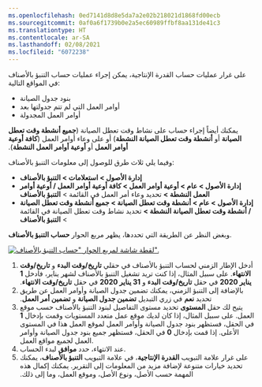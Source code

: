 ```yaml
---
ms.openlocfilehash: 0ed7141d8d8e5da7a2e02b218021d1868fd00ecb
ms.sourcegitcommit: 0af0a6f1739b0e2a5ec60989ffbf8aa131de41c3
ms.translationtype: HT
ms.contentlocale: ar-SA
ms.lasthandoff: 02/08/2021
ms.locfileid: "6072238"
---
```

على غرار عمليات حساب القدرة الإنتاجية، يمكن إجراء عمليات حساب ‏‏التنبؤ بالأصناف في المواقع التالية:

- بنود جدول الصيانة
- أوامر العمل التي لم تتم جدولتها بعد
- أوامر العمل المجدولة

يمكنك أيضاً إجراء حساب على نشاط وقت تعطل الصيانة (**جميع أنشطة وقت تعطل الصيانة** أو **أنشطة وقت تعطل الصيانة النشطة**) أو على وعاء أوامر العمل‬‏‫ (**كافة أوعية أوامر العمل** أو **‬‏‫أوعية أوامر العمل النشطة**).

وفيما يلي ثلاث طرق للوصول إلى معلومات ‏‏التنبؤ بالأصناف:

- **إدارة الأصول > استعلامات > ‏‏التنبؤ بالأصناف**
- **‎إدارة الأصول > عام > أوعية أوامر العمل > ‏‫كافة أوعية أوامر العمل / أوعية أوامر العمل النشطة >** تحديد وعاء أمر العمل في القائمة > **‏‏التنبؤ بالأصناف** 
- **إدارة الأصول > عام > ‏‫أنشطة وقت تعطل الصيانة‬ > جميع أنشطة وقت تعطل الصيانة / ‬‏‫أنشطة وقت تعطل الصيانة النشطة >** تحديد نشاط وقت تعطل الصيانة‬ في القائمة > **‏‏التنبؤ بالأصناف** 

وبغض النظر عن الطريقة التي تحددها، يظهر مربع الحوار **حساب التنبؤ بالأصناف**. 

[![لقطة شاشة لمربع الحوار "حساب التنبؤ بالأصناف".](../media/calculate-item-forecast-ss.png)](../media/calculate-item-forecast-ss.png#lightbox) 

1.  أدخل الإطار الزمني لحساب ‏‏التنبؤ بالأصناف في حقلي **‬‏‫تاريخ/وقت البدء** و **‬‏‫تاريخ/وقت الانتهاء**. على سبيل المثال، إذا كنت تريد تشغيل ‏‏التنبؤ بالأصناف‬‬ لشهر يناير، فأدخل **1 يناير 2020** في حقل **‬‏‫‬‏‫تاريخ/وقت البدء** و **31 يناير 2020** في حقل **‬‏‫‬‏‫تاريخ/وقت الانتهاء**.
3.  بالإضافة إلى التنبؤ الزمني، يمكنك تضمين جدول الصيانة وأوامر العمل عن طريق تحديد **نعم** في زري التبديل **‬‏‫تضمين جدول الصيانة** و **‬‏‫تضمين أمر العمل**.
4.  ‎يتيح لك حقل **المستوى** تحديد مستوى التفاصيل لبنود التنبؤ بالأصناف حسب موقع العمل. على سبيل المثال، إذا كان لديك موقع عمل متعدد المستويات وقمت بإدخال **1** في الحقل، فستظهر بنود جدول الصيانة وأوامر العمل لموقع العمل هذا في المستوى الأعلى. إذا قمت بإدخال **0** في الحقل، فستظهر جميع بنود جدول الصيانة وأوامر العمل لجميع مواقع العمل.
5.  عند الانتهاء، حدد **موافق** لبدء الحساب. 
6.  على غرار علامة التبويب **القدرة الإنتاجية**، في علامة التبويب **التنبؤ بالأصناف‬‏‫**، يمكنك تحديد خيارات متنوعة لإضافة مزيد من المعلومات إلى التقرير. يمكنك إكمال هذه المهمة حسب الأصل، ونوع الأصل، وموقع العمل، وما إلى ذلك.

